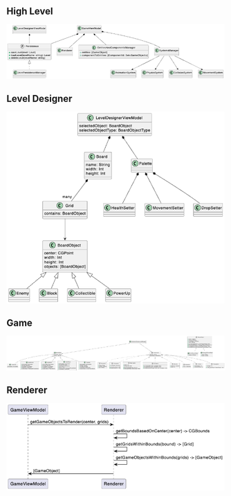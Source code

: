 ## High Level

![High Level](./images/high-level.png)

## Level Designer

![Level Designer](./images/level-designer.png)

## Game

![Game](./images/game.png)

## Renderer

![Renderer](./images/renderer.png)
